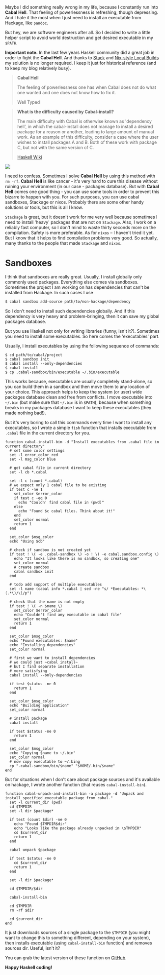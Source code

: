 Maybe I did something really wrong in my life, because I constantly run into **Cabal Hell**. That feeling of powerlessness is refreshing, though depressing. And I hate it the most when I just need to install an executable from Hackage, like `pandoc`.

But hey, we are software engineers after all. So I decided to write a little helper script to avoid world destruction and get desired executable in my `$PATH`.

**Important note.** In the last few years Haskell community did a great job in order to fight the **Cabal Hell**. And thanks to [Stack](https://haskell.fpcomplete.com/get-started) and [Nix-style Local Builds](https://cabal.readthedocs.io/en/latest/nix-local-build-overview.html) my solution is no longer required. I keep it just for historical reference (and to keep my blog relatively busy).

<!--more-->

> **Cabal Hell**
>
> The feeling of powerlessness one has when Cabal does not do what one wanted and one does not know how to fix it.
>
> Well Typed

> **What is the difficulty caused by Cabal-install?**
>
> The main difficulty with Cabal is otherwise known as 'dependency hell', in which the cabal-install does not manage to install a desired package for a reason or another, leading to large amount of manual work. As an example of this difficulty, consider a case where the user wishes to install packages A and B. Both of these work with package C, but not with the same version of C.
>
> [Haskell Wiki](https://wiki.haskell.org/Cabal/Survival)

<img src="/images/2015-04-05-cabal-and-executables/2022-07-19-17-49-57-1428233775.webp" class="d12-image-1/2" />

I need to confess. Sometimes I solve ****Cabal Hell**** by using this method with `rm -rf`. ****Cabal Hell**** is like cancer - it's very hard to cure this disease without ruining your environment (in our case - packages database). But with **Cabal Hell** comes one good thing - you can use some tools in order to prevent this bizarre to happen with you. For such purposes, you can use cabal sandboxes, Stackage or nixos. Probably there are some other handy solutions or tools, but this is all I know.

`Stackage` is great, but it doesn't work for me very well because sometimes I need to install 'heavy' packages that are not on `Stackage`. Also, I work on a reliably fast computer, so I don't mind to waste thirty seconds more on the compilation. Safety is more preferable. As for `nixos` – I haven't tried it yet. But I know that it helps to find compilation problems very good. So actually, many thanks to the people that made `Stackage` and `nixos`.

# Sandboxes

I think that sandboxes are really great. Usually, I install globally only commonly used packages. Everything else comes via sandboxes. Sometimes the project I am working on has dependencies that can't be installed from Hackage. In such cases I use

``` bash
$ cabal sandbox add-source path/to/non-hackage/dependency
```

So I don't need to install such dependencies globally. And if this dependency is very heavy and problem-bringing, then it can save my global packages database.

But you use Haskell not only for writing libraries (funny, isn't it?). Sometimes you need to install some executables. So here comes the 'executables' part.

Usually, I install executables by using the following sequence of commands:

``` fish
$ cd path/to/cabal/project
$ cabal sandbox init
$ cabal install --only-dependencies
$ cabal install
$ cp .cabal-sandbox/bin/executable ~/.bin/executable
```

This works because, executables are usually completely stand-alone, so you can build them in a sandbox and then move them to any location of your choice. This approach helps to keep the system (or user) wide packages database clean and free from conflicts. I move executable into `~/.bin` (but make sure that `~/.bin` is in `$PATH`), because when something breaks in my packages database I want to keep these executables (they made nothing bad!).

But it's very boring to call this commands every time I want to install any executables, so I wrote a simple `fish` function that installs executable from `.cabal` file in the current directory for you.

``` fish
function cabal-install-bin -d "Install executables from .cabal file in current directory"
  # set some color settings
  set -l error_color red
  set -l msg_color blue

  # get cabal file in current directory
  set -l cb *.cabal

  set -l c (count *.cabal)
  # we expect only 1 cabal file to be existing
  if test c -ne 1
    set_color $error_color
    if test c -eq 0
      echo "Couldn' find cabal file in (pwd)"
    else
      echo "Found $c cabal files. Think about it!"
    end
    set_color normal
    return 1
  end

  set_color $msg_color
  echo "Using $cb"

  # check if sandbox is not created yet
  if test ! \( -e .cabal-sandbox \) -o ! \( -e cabal.sandbox.config \)
    echo "It looks like there is no sandbox, so creating one"
    set_color normal
    # create sandbox
    cabal sandbox init
  end

  # todo add support of multiple executables
  set -l name (cabal info *.cabal | sed -ne "s/ *Executables: *\(.*\)/\1/p")

  # check that the name is not empty
  if test ! \( -n $name \)
    set_color $error_color
    echo "Couldn't find any executable in cabal file"
    set_color normal
    return 1
  end

  set_color $msg_color
  echo "Found executables: $name"
  echo "Installing dependencies"
  set_color normal

  # first we want to install dependencies
  # we could just ~cabal install~
  # but I find separate installation
  # more satisfying
  cabal install --only-dependencies

  if test $status -ne 0
    return 1
  end

  set_color $msg_color
  echo "Building application"
  set_color normal

  # install package
  cabal install

  if test $status -ne 0
    return 1
  end

  set_color $msg_color
  echo "Copying $name to ~/.bin"
  set_color normal
  # now copy executable to ~/.bing
  cp ".cabal-sandbox/bin/$name" "$HOME/.bin/$name"
end
```

But for situations when I don't care about package sources and it's available on hackage, I wrote another function (that reuses `cabal-install-bin`).

``` fish
function cabal-unpack-and-install-bin -a package -d "Unpack and install specified executable package from cabal."
  set -l current_dir (pwd)
  cd $TMPDIR
  set -l dir $package*

  if test (count $dir) -ne 0
    echo "Found $TMPDIR$dir"
    echo "Looks like the package already unpacked in \$TMPDIR"
    cd $current_dir
    return 1
  end

  cabal unpack $package

  if test $status -ne 0
    cd $current_dir
    return 1
  end

  set -l dir $package*

  cd $TMPDIR/$dir

  cabal-install-bin

  cd $TMPDIR
  rm -rf $dir

  cd $current_dir
end
```

It just downloads sources of a single package to the `$TMPDIR` (you might want to change this to something different, depending on your system), then installs executable (using `cabal-install-bin` function) and removes sources dir. Useful, isn't it?

You can grab the latest version of these function on [GitHub](https://github.com/d12frosted/environment/tree/master/fish/functions).

**Happy Haskell coding!**

